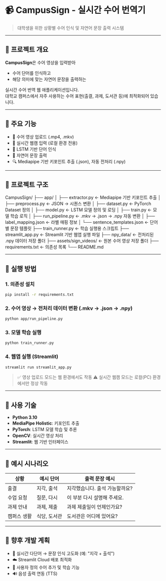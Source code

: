 # 📹 CampusSign - 실시간 수어 번역기

> 대학생을 위한 상황별 수어 인식 및 자연어 문장 출력 시스템

---

## 📌 프로젝트 개요

**CampusSign**은 수어 영상을 입력받아  
- 수어 단어를 인식하고  
- 해당 의미에 맞는 자연어 문장을 출력하는  

실시간 수어 번역 웹 애플리케이션입니다.  
대학교 캠퍼스에서 자주 사용하는 수어 표현(출결, 과제, 도서관 등)에 최적화되어 있습니다.

---

## 🎯 주요 기능

- 🎥 수어 영상 업로드 (.mp4, .mkv)
- 📸 실시간 웹캠 입력 (로컬 환경 전용)
- 🧠 LSTM 기반 단어 인식
- 📄 자연어 문장 출력
- 🔍 Mediapipe 기반 키포인트 추출 (.json), 자동 전처리 (.npy)

---

## 🧩 프로젝트 구조


CampusSign/
├── app/
│   ├── extractor.py              ← Mediapipe 기반 키포인트 추출
│   ├── preprocess.py             ← JSON → 시퀀스 변환
│   ├── dataset.py                ← PyTorch Dataset 정의
│   ├── model.py                  ← LSTM 모델 정의 및 로딩
│   ├── train.py                  ← 모델 학습 로직
│   ├── run_pipeline.py           ← .mkv → .json → .npy 자동 변환
│   ├── label_mapping.json        ← 라벨 매핑 정보
│   └── sentence_templates.json   ← 단어별 문장 템플릿
├── train_runner.py               ← 학습 실행용 스크립트
├── streamlit_app.py              ← Streamlit 기반 웹앱 실행 파일
├── npy_data/                     ← 전처리된 .npy 데이터 저장 폴더
├── assets/sign_videos/           ← 원본 수어 영상 저장 폴더
├── requirements.txt              ← 의존성 목록
└── README.md

---


## 🚀 실행 방법

### 1. 의존성 설치

```bash
pip install -r requirements.txt
````

### 2. 수어 영상 → 전처리 데이터 변환 (.mkv → .json → .npy)

```bash
python app/run_pipeline.py
```

### 3. 모델 학습 실행

```bash
python train_runner.py
```

### 4. 웹앱 실행 (Streamlit)

```bash
streamlit run streamlit_app.py
```

> ✅ 영상 업로드 모드는 웹 환경에서도 작동
> ⚠️ 실시간 웹캠 모드는 로컬(PC) 환경에서만 정상 작동

---

## 🧠 사용 기술

* **Python 3.10**
* **MediaPipe Holistic**: 키포인트 추출
* **PyTorch**: LSTM 모델 학습 및 추론
* **OpenCV**: 실시간 영상 처리
* **Streamlit**: 웹 기반 인터페이스

---

## 📝 예시 시나리오

| 상황     | 예시 단어   | 출력 문장 예시          |
| ------ | ------- | ----------------- |
| 출결     | 지각, 출석  | 지각했습니다. 출석 가능할까요? |
| 수업 요청  | 질문, 다시  | 이 부분 다시 설명해 주세요.  |
| 과제 안내  | 과제, 제출  | 과제 제출일이 언제인가요?    |
| 캠퍼스 생활 | 식당, 도서관 | 도서관은 어디에 있어요?     |

---

## 🔧 향후 개발 계획

* 🔁 실시간 다단어 → 문장 인식 고도화 (예: "지각 + 출석")
* ☁️ Streamlit Cloud 배포 최적화
* 🧪 사용자 정의 수어 추가 및 학습 기능
* 🔊 음성 출력 연동 (TTS)

